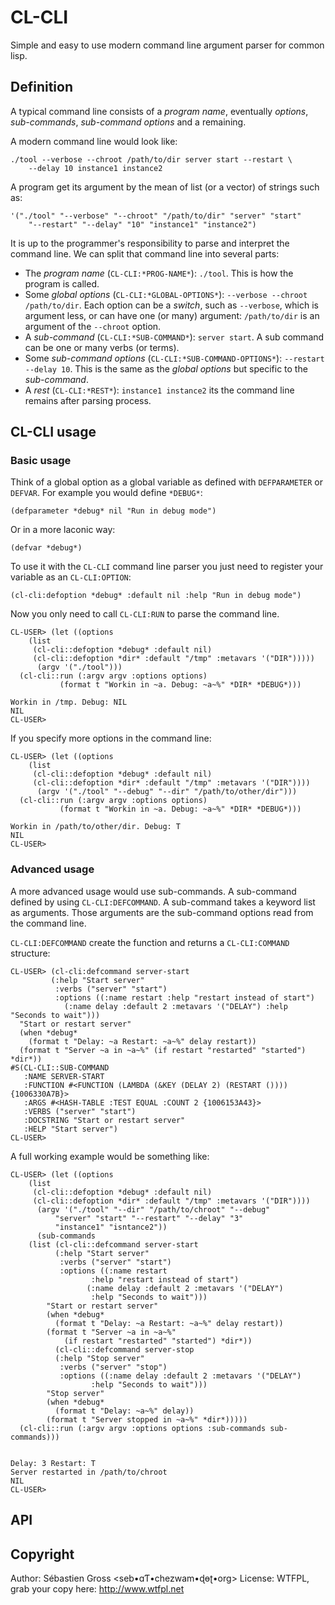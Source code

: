 # CL-CLI

Simple and easy to use modern command line argument parser for common lisp.


## Definition

A typical command line consists of a *program name*, eventually *options*,
*sub-commands*, *sub-command options* and a remaining.

A modern command line would look like:

	./tool --verbose --chroot /path/to/dir server start --restart \
		--delay 10 instance1 instance2

A program get its argument by the mean of list (or a vector) of strings such
as:

	'("./tool" "--verbose" "--chroot" "/path/to/dir" "server" "start"
		"--restart" "--delay" "10" "instance1" "instance2")

It is up to the programmer's responsibility to parse and interpret the
command line. We can split that command line into several parts:


* The *program name* (`CL-CLI:*PROG-NAME*`): `./tool`. This is how the
  program is called.
* Some *global options* (`CL-CLI:*GLOBAL-OPTIONS*`): `--verbose --chroot
  /path/to/dir`. Each option can be a *switch*, such as `--verbose`, which
  is argument less, or can have one (or many) argument: `/path/to/dir` is an
  argument of the `--chroot` option.
* A *sub-command* (`CL-CLI:*SUB-COMMAND*`): `server start`. A sub command
  can be one or many verbs (or terms).
* Some *sub-command options* (`CL-CLI:*SUB-COMMAND-OPTIONS*`): `--restart
  --delay 10`. This is the same as the *global options* but specific to the
  *sub-command*.
* A *rest* (`CL-CLI:*REST*`): `instance1 instance2` its the command line
  remains after parsing process.

## CL-CLI usage


### Basic usage

Think of a global option as a global variable as defined with
`DEFPARAMETER` or `DEFVAR`. For example you would define `*DEBUG*`:

	(defparameter *debug* nil "Run in debug mode")

Or in a more laconic way:

	(defvar *debug*)


To use it with the `CL-CLI` command line parser you just need to register your
variable as an `CL-CLI:OPTION`:

	(cl-cli:defoption *debug* :default nil :help "Run in debug mode")


Now you only need to call `CL-CLI:RUN` to parse the command line.

	CL-USER> (let ((options
		(list
		 (cl-cli::defoption *debug* :default nil)
		 (cl-cli::defoption *dir* :default "/tmp" :metavars '("DIR")))))
	      (argv '("./tool")))
	  (cl-cli::run (:argv argv :options options)
		       (format t "Workin in ~a. Debug: ~a~%" *DIR* *DEBUG*)))
	
	Workin in /tmp. Debug: NIL
	NIL
	CL-USER> 


If you specify more options in the command line:

	CL-USER> (let ((options
		(list
		 (cl-cli::defoption *debug* :default nil)
		 (cl-cli::defoption *dir* :default "/tmp" :metavars '("DIR"))))
	      (argv '("./tool" "--debug" "--dir" "/path/to/other/dir")))
	  (cl-cli::run (:argv argv :options options)
		       (format t "Workin in ~a. Debug: ~a~%" *DIR* *DEBUG*)))
	
	Workin in /path/to/other/dir. Debug: T
	NIL
	CL-USER> 

### Advanced usage

A more advanced usage would use sub-commands. A sub-command defined by using
`CL-CLI:DEFCOMMAND`. A sub-command takes a keyword list as arguments. Those
arguments are the sub-command options read from the command line.

`CL-CLI:DEFCOMMAND` create the function and returns a `CL-CLI:COMMAND`
structure:

	CL-USER> (cl-cli:defcommand server-start
		     (:help "Start server"
		      :verbs ("server" "start")
		      :options ((:name restart :help "restart instead of start")
				(:name delay :default 2 :metavars '("DELAY") :help "Seconds to wait")))
	  "Start or restart server"
	  (when *debug*
	    (format t "Delay: ~a Restart: ~a~%" delay restart))
	  (format t "Server ~a in ~a~%" (if restart "restarted" "started") *dir*))
	#S(CL-CLI::SUB-COMMAND
	   :NAME SERVER-START
	   :FUNCTION #<FUNCTION (LAMBDA (&KEY (DELAY 2) (RESTART ()))) {1006330A7B}>
	   :ARGS #<HASH-TABLE :TEST EQUAL :COUNT 2 {1006153A43}>
	   :VERBS ("server" "start")
	   :DOCSTRING "Start or restart server"
	   :HELP "Start server")
	CL-USER> 


A full working example would be something like:

	CL-USER> (let ((options
		(list
		 (cl-cli::defoption *debug* :default nil)
		 (cl-cli::defoption *dir* :default "/tmp" :metavars '("DIR"))))
	      (argv '("./tool" "--dir" "/path/to/chroot" "--debug"
		      "server" "start" "--restart" "--delay" "3"
		      "instance1" "isntance2"))
	      (sub-commands
		(list (cl-cli::defcommand server-start
			  (:help "Start server"
			   :verbs ("server" "start")
			   :options ((:name restart
				      :help "restart instead of start")
				     (:name delay :default 2 :metavars '("DELAY")
				      :help "Seconds to wait")))
			"Start or restart server"
			(when *debug*
			  (format t "Delay: ~a Restart: ~a~%" delay restart))
			(format t "Server ~a in ~a~%"
				(if restart "restarted" "started") *dir*))
		      (cl-cli::defcommand server-stop
			  (:help "Stop server"
			   :verbs ("server" "stop")
			   :options ((:name delay :default 2 :metavars '("DELAY")
				      :help "Seconds to wait")))
			"Stop server"
			(when *debug*
			  (format t "Delay: ~a~%" delay))
			(format t "Server stopped in ~a~%" *dir*)))))
	  (cl-cli::run (:argv argv :options options :sub-commands sub-commands)))
	
	
	Delay: 3 Restart: T
	Server restarted in /path/to/chroot
	NIL
	CL-USER> 

## API




## Copyright

Author: Sébastien Gross <seb•ɑƬ•chezwam•ɖɵʈ•org>
License: WTFPL, grab your copy here: http://www.wtfpl.net


